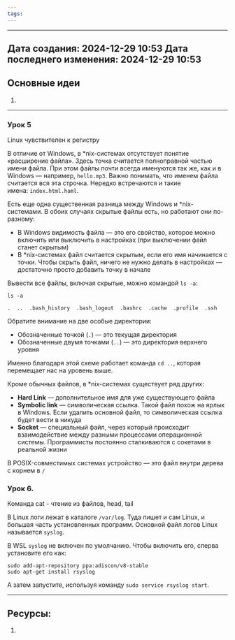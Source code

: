 ```yaml
---
tags:
---
```

---
Дата создания: 2024-12-29 10:53
Дата последнего изменения: 2024-12-29 10:53
---
## Основные идеи
1) 
---

### Урок 5

Linux чувствителен к регистру 

В отличие от Windows, в \*nix-системах отсутствует понятие «расширение файла». Здесь точка считается полноправной частью имени файла. При этом файлы почти всегда именуются так же, как и в Windows — например, `hello.mp3`. Важно понимать, что именем файла считается вся эта строчка. Нередко встречаются и такие имена: `index.html.haml`.

Есть еще одна существенная разница между Windows и \*nix-системами. В обоих случаях скрытые файлы есть, но работают они по-разному:

- В Windows видимость файла — это его свойство, которое можно включить или выключить в настройках (при выключении файл станет скрытым)
- В \*nix-системах файл считается скрытым, если его имя начинается с точки. Чтобы скрыть файл, ничего не нужно делать в настройках — достаточно просто добавить точку в начале


Вывести все файлы, включая скрытые, можно командой `ls -a`:

```
ls -a

.  ..  .bash_history  .bash_logout  .bashrc  .cache  .profile  .ssh
```

Обратите внимание на две особые директории:

- Обозначенные точкой (`.`) — это текущая директория
- Обозначенные двумя точками (`..`) — это директория верхнего уровня

Именно благодаря этой схеме работает команда `cd ..`, которая перемещает нас на уровень выше.


Кроме обычных файлов, в \*nix-системах существует ряд других:

- **Hard Link** — дополнительное имя для уже существующего файла
- **Symbolic link** — символическая ссылка. Такой файл похож на ярлык в Windows. Если удалить основной файл, то символическая ссылка будет вести в никуда
- **Socket** — специальный файл, через который происходит взаимодействие между разными процессами операционной системы. Программисты постоянно сталкиваются с сокетами в реальной жизни


В POSIX-совместимых системах устройство — это файл внутри дерева с корнем в `/`


### Урок 6.

Команда cat - чтение из файлов, head, tail

В Linux логи лежат в каталоге `/var/log`. Туда пишет и сам Linux, и большая часть установленных программ. Основной файл логов Linux называется `syslog`.

В WSL `syslog` не включен по умолчанию. Чтобы включить его, сперва установите его как:

```
sudo add-apt-repository ppa:adiscon/v8-stable
sudo apt-get install rsyslog
```
А затем запустите, используя команду `sudo service rsyslog start`.


---
## Ресурсы:
1) 
